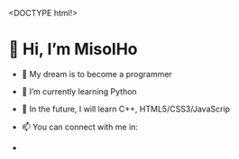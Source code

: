 <DOCTYPE html!>
<html>
 <body style="bakground-color:powderblue;">

 <h1>👋 Hi, I’m MisolHo</h1>

- <p>👀 My dream is to become a programmer</p>
- 🌱 I’m currently learning Python
- 💞️ In the future, I will learn C++, HTML5/CSS3/JavaScrip
- 📫 You can connect with me in:

- </body>
</html>
